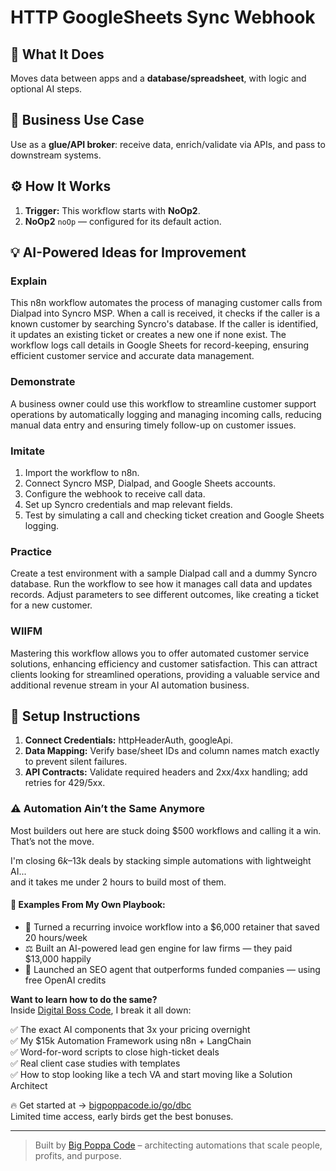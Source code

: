 # HTTP GoogleSheets Sync Webhook
  ## 🚀 What It Does
  Moves data between apps and a **database/spreadsheet**, with logic and optional AI steps.
  
  ## 💼 Business Use Case
  Use as a **glue/API broker**: receive data, enrich/validate via APIs, and pass to downstream systems.
  
  ## ⚙️ How It Works
  1. **Trigger:** This workflow starts with **NoOp2**.
  2. **NoOp2** `noOp` — configured for its default action.
  
  ## 💡 AI-Powered Ideas for Improvement
  ### Explain
This n8n workflow automates the process of managing customer calls from Dialpad into Syncro MSP. When a call is received, it checks if the caller is a known customer by searching Syncro's database. If the caller is identified, it updates an existing ticket or creates a new one if none exist. The workflow logs call details in Google Sheets for record-keeping, ensuring efficient customer service and accurate data management.

### Demonstrate
A business owner could use this workflow to streamline customer support operations by automatically logging and managing incoming calls, reducing manual data entry and ensuring timely follow-up on customer issues.

### Imitate
1. Import the workflow to n8n.
2. Connect Syncro MSP, Dialpad, and Google Sheets accounts.
3. Configure the webhook to receive call data.
4. Set up Syncro credentials and map relevant fields.
5. Test by simulating a call and checking ticket creation and Google Sheets logging.

### Practice
Create a test environment with a sample Dialpad call and a dummy Syncro database. Run the workflow to see how it manages call data and updates records. Adjust parameters to see different outcomes, like creating a ticket for a new customer.

### WIIFM
Mastering this workflow allows you to offer automated customer service solutions, enhancing efficiency and customer satisfaction. This can attract clients looking for streamlined operations, providing a valuable service and additional revenue stream in your AI automation business.
  
  ## 🔧 Setup Instructions
  1. **Connect Credentials:** httpHeaderAuth, googleApi.
2. **Data Mapping:** Verify base/sheet IDs and column names match exactly to prevent silent failures.
3. **API Contracts:** Validate required headers and 2xx/4xx handling; add retries for 429/5xx.
  
### ⚠️ Automation Ain’t the Same Anymore

Most builders out here are stuck doing $500 workflows and calling it a win.  
That’s not the move.  

I'm closing $6k–$13k deals by stacking simple automations with lightweight AI...  
and it takes me under 2 hours to build most of them.

#### 🧠 Examples From My Own Playbook:
- 🔁 Turned a recurring invoice workflow into a $6,000 retainer that saved 20 hours/week  
- ⚖️ Built an AI-powered lead gen engine for law firms — they paid $13,000 happily  
- 🚀 Launched an SEO agent that outperforms funded companies — using free OpenAI credits  

**Want to learn how to do the same?**  
Inside [Digital Boss Code](https://bigpoppacode.io/go/dbc), I break it all down:

✅ The exact AI components that 3x your pricing overnight  
✅ My $15k Automation Framework using n8n + LangChain  
✅ Word-for-word scripts to close high-ticket deals  
✅ Real client case studies with templates  
✅ How to stop looking like a tech VA and start moving like a Solution Architect  

🔥 Get started at → [bigpoppacode.io/go/dbc](https://bigpoppacode.io/go/dbc)  
Limited time access, early birds get the best bonuses.

---
> Built by [Big Poppa Code](https://bigpoppacode.io) – architecting automations that scale people, profits, and purpose.
  